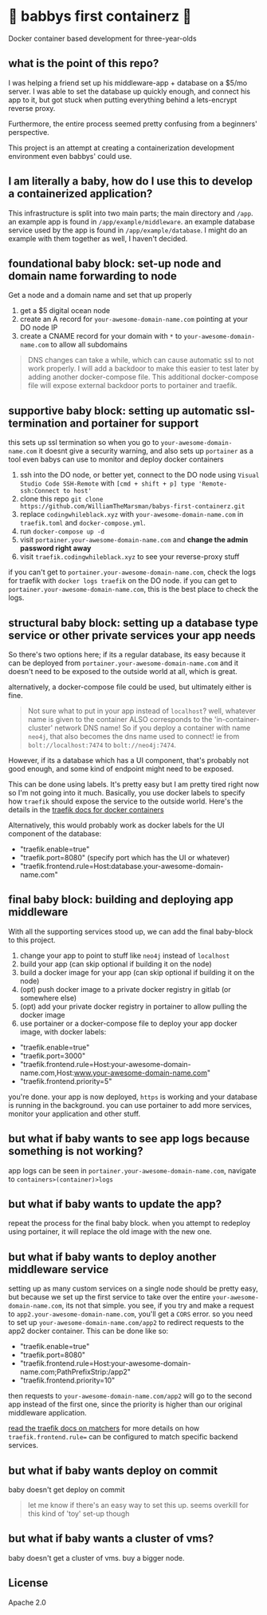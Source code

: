 # 🍼 babbys first containerz 👶

Docker container based development for three-year-olds

## what is the point of this repo?

I was helping a friend set up his middleware-app + database on a $5/mo server. I was able to set the database up quickly 
enough, and connect his app to it, but got stuck when putting everything behind a lets-encrypt reverse proxy.

Furthermore, the entire process seemed pretty confusing from a beginners' perspective.
 
This project is an attempt at creating a containerization development environment even babbys' could use.

## I am literally a baby, how do I use this to develop a containerized application?

This infrastructure is split into two main parts; the main directory and `/app`. an example app is found in 
`/app/example/middleware`. an example database service used by the app is found in `/app/example/database`. I might do an example with them together as well, I haven't decided.

## foundational baby block: set-up node and domain name forwarding to node 

Get a node and a domain name and set that up properly

1. get a $5 digital ocean node
2. create an A record for `your-awesome-domain-name.com` pointing at your DO node IP
3. create a CNAME record for your domain with `*` to `your-awesome-domain-name.com` to allow all subdomains

> DNS changes can take a while, which can cause automatic ssl to not work properly. I will add a backdoor to make this easier to test later by adding another docker-compose file. This additional docker-compose file will expose external backdoor ports to portainer and traefik.

## supportive baby block: setting up automatic ssl-termination and portainer for support

this sets up ssl termination so when you go to `your-awesome-domain-name.com` it doesnt give a security warning, and
also sets up `portainer` as a tool even babys can use to monitor and deploy docker containers

1. ssh into the DO node, or better yet, connect to the DO node using `Visual Studio Code SSH-Remote` with `[cmd + shift + p] type 'Remote-ssh:Connect to host'`
2. clone this repo `git clone https://github.com/WilliamTheMarsman/babys-first-containerz.git`
3. replace `codingwhileblack.xyz` with `your-awesome-domain-name.com` in `traefik.toml` and `docker-compose.yml`.
4. run `docker-compose up -d`
5. visit `portainer.your-awesome-domain-name.com` and **change the admin password right away**
6. visit `traefik.codingwhileblack.xyz` to see your reverse-proxy stuff

if you can't get to `portainer.your-awesome-domain-name.com`, check the logs for traefik with `docker logs traefik` on the DO node. if you can get to `portainer.your-awesome-domain-name.com`, this is the best place to check the logs.

## structural baby block: setting up a database type service or other private services your app needs

So there's two options here; if its a regular database, its easy because it can be deployed from 
`portainer.your-awesome-domain-name.com` and it doesn't need to be exposed to the outside world at all, which is great.

alternatively, a docker-compose file could be used, but ultimately either is fine.

> Not sure what to put in your app instead of `localhost`? well, whatever name is given to the container ALSO 
corresponds to the 'in-container-cluster' network DNS name! So if you deploy a container with name `neo4j`, that
also becomes the dns name used to connect! ie from `bolt://localhost:7474` to `bolt://neo4j:7474`.

However, if its a database which has a UI component, that's probably not good enough, and some kind of endpoint might
need to be exposed.

This can be done using labels. It's pretty easy but I am pretty tired right now so I'm not going into it much.
Basically, you use docker labels to specify how `traefik` should expose the service to the outside world. Here's
the details in the [traefik docs for docker containers](https://docs.traefik.io/configuration/backends/docker/#on-containers)

Alternatively, this would probably work as docker labels for the UI component of the database:

- "traefik.enable=true"
- "traefik.port=8080" (specify port which has the UI or whatever)
- "traefik.frontend.rule=Host:database.your-awesome-domain-name.com"

## final baby block: building and deploying app middleware

With all the supporting services stood up, we can add the final baby-block to this project.

1. change your app to point to stuff like `neo4j` instead of `localhost`
2. build your app (can skip optional if building it on the node)
3. build a docker image for your app (can skip optional if building it on the node)
4. (opt) push docker image to a private docker registry in gitlab (or somewhere else)
5. (opt) add your private docker registry in portainer to allow pulling the docker image
6. use portainer or a docker-compose file to deploy your app docker image, with docker labels:
  - "traefik.enable=true"
  - "traefik.port=3000"
  - "traefik.frontend.rule=Host:your-awesome-domain-name.com,Host:www.your-awesome-domain-name.com" 
  - "traefik.frontend.priority=5" 

you're done. your app is now deployed, `https` is working and your database is running in the background. you can use portainer to add more services, monitor your application and other stuff.

## but what if baby wants to see app logs because something is not working?

app logs can be seen in `portainer.your-awesome-domain-name.com`, navigate to `containers>(container)>logs`

## but what if baby wants to update the app?

repeat the process for the final baby block. when you attempt to redeploy using portainer, it will replace the old image with the new one.

## but what if baby wants to deploy another middleware service

setting up as many custom services on a single node should be pretty easy, but because we set up the first service to take over the entire `your-awesome-domain-name.com`, its not that simple. you see, if you try and make a request to `app2.your-awesome-domain-name.com`, you'll get a `CORS` error. so you need to set up `your-awesome-domain-name.com/app2` to redirect requests to the app2 docker container. This can be done like so:
  - "traefik.enable=true"
  - "traefik.port=8080"
  - "traefik.frontend.rule=Host:your-awesome-domain-name.com;PathPrefixStrip:/app2"
  - "traefik.frontend.priority=10"
  
then requests to `your-awesome-domain-name.com/app2` will go to the second app instead of the first one, since the priority is higher than our original middleware application.

[read the traefik docs on matchers](https://docs.traefik.io/basics/#matchers) for more details on how `traefik.frontend.rule=` can be configured to match specific backend services.

## but what if baby wants deploy on commit

baby doesn't get deploy on commit

> let me know if there's an easy way to set this up. seems overkill for this kind of 'toy' set-up though

## but what if baby wants a cluster of vms?

baby doesn't get a cluster of vms. buy a bigger node.

## License

Apache 2.0
